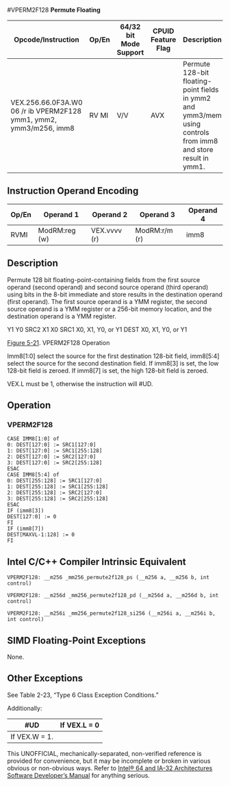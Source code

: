#VPERM2F128
**Permute Floating**

| Opcode/Instruction                                                 | Op/En | 64/32 bit Mode Support | CPUID Feature Flag | Description                                                                                                   |
| ------------------------------------------------------------------ | ----- | ---------------------- | ------------------ | ------------------------------------------------------------------------------------------------------------- |
| VEX.256.66.0F3A.W0 06 /r ib VPERM2F128 ymm1, ymm2, ymm3/m256, imm8 | RV MI | V/V                    | AVX                | Permute 128-bit floating-point fields in ymm2 and ymm3/mem using controls from imm8 and store result in ymm1. |

## Instruction Operand Encoding

| Op/En | Operand 1     | Operand 2    | Operand 3     | Operand 4 |
| ----- | ------------- | ------------ | ------------- | --------- |
| RVMI  | ModRM:reg (w) | VEX.vvvv (r) | ModRM:r/m (r) | imm8      |

## Description

Permute 128 bit floating-point-containing fields from the first source operand (second operand) and second source operand (third operand) using bits in the 8-bit immediate and store results in the destination operand (first operand). The first source operand is a YMM register, the second source operand is a YMM register or a 256-bit memory location, and the destination operand is a YMM register.

Y1
Y0
SRC2
X1
X0
SRC1
X0, X1, Y0, or Y1
DEST
X0, X1, Y0, or Y1

[Figure 5-21](/x86/vperm2f128#fig-5-21). VPERM2F128 Operation

Imm8[1:0] select the source for the first destination 128-bit field, imm8[5:4] select the source for the second destination field. If imm8[3] is set, the low 128-bit field is zeroed. If imm8[7] is set, the high 128-bit field is zeroed.

VEX.L must be 1, otherwise the instruction will #​​​UD.

## Operation

### VPERM2F128

```
CASE IMM8[1:0] of
0: DEST[127:0] := SRC1[127:0]
1: DEST[127:0] := SRC1[255:128]
2: DEST[127:0] := SRC2[127:0]
3: DEST[127:0] := SRC2[255:128]
ESAC
CASE IMM8[5:4] of
0: DEST[255:128] := SRC1[127:0]
1: DEST[255:128] := SRC1[255:128]
2: DEST[255:128] := SRC2[127:0]
3: DEST[255:128] := SRC2[255:128]
ESAC
IF (imm8[3])
DEST[127:0] := 0
FI
IF (imm8[7])
DEST[MAXVL-1:128] := 0
FI

```

## Intel C/C++ Compiler Intrinsic Equivalent

```
VPERM2F128: __m256 _mm256_permute2f128_ps (__m256 a, __m256 b, int control)

```

```
VPERM2F128: __m256d _mm256_permute2f128_pd (__m256d a, __m256d b, int control)

```

```
VPERM2F128: __m256i _mm256_permute2f128_si256 (__m256i a, __m256i b, int control)

```

## SIMD Floating-Point Exceptions

None.

## Other Exceptions

See Table 2-23, “Type 6 Class Exception Conditions.”

Additionally:

| #​​​UD        | If VEX.L = 0 |
| ------------- | ------------ |
| If VEX.W = 1. |

This UNOFFICIAL, mechanically-separated, non-verified reference is provided for convenience, but it may be
incomplete or broken in various obvious or non-obvious
ways. Refer to [Intel® 64 and IA-32 Architectures Software Developer’s Manual](https://software.intel.com/en-us/download/intel-64-and-ia-32-architectures-sdm-combined-volumes-1-2a-2b-2c-2d-3a-3b-3c-3d-and-4) for anything serious.
